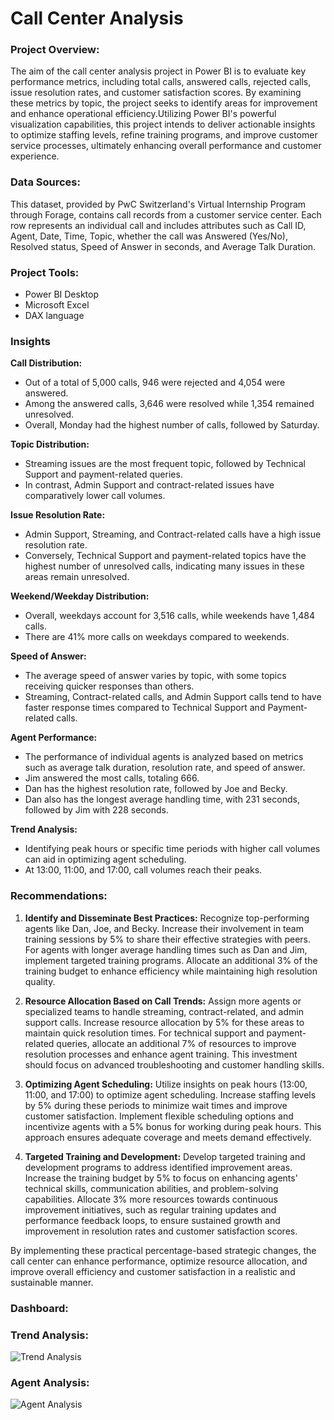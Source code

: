 # Call Center Analysis

### Project Overview:
The aim of the call center analysis project in Power BI is to evaluate key performance metrics, including total calls, answered calls, rejected calls, issue resolution rates, and customer satisfaction scores. By examining these metrics by topic, the project seeks to identify areas for improvement and enhance operational efficiency.Utilizing Power BI's powerful visualization capabilities, this project intends to deliver actionable insights to optimize staffing levels, refine training programs, and improve customer service processes, ultimately enhancing overall performance and customer experience.

### Data Sources:
This dataset, provided by PwC Switzerland's Virtual Internship Program through Forage, contains call records from a customer service center. Each row represents an individual call and includes attributes such as Call ID, Agent, Date, Time, Topic, whether the call was Answered (Yes/No), Resolved status, Speed of Answer in seconds, and Average Talk Duration.

### Project Tools:
- Power BI Desktop
- Microsoft Excel
- DAX language


### Insights
**Call Distribution:**
- Out of a total of 5,000 calls, 946 were rejected and 4,054 were answered.
- Among the answered calls, 3,646 were resolved while 1,354 remained unresolved.
- Overall, Monday had the highest number of calls, followed by Saturday.

**Topic Distribution:**
- Streaming issues are the most frequent topic, followed by Technical Support and payment-related queries.
- In contrast, Admin Support and contract-related issues have comparatively lower call volumes.

**Issue Resolution Rate:**
- Admin Support, Streaming, and Contract-related calls have a high issue resolution rate.
- Conversely, Technical Support and payment-related topics have the highest number of unresolved calls, indicating many issues in these areas remain unresolved.

**Weekend/Weekday Distribution:**
- Overall, weekdays account for 3,516 calls, while weekends have 1,484 calls.
- There are 41% more calls on weekdays compared to weekends.

**Speed of Answer:**
- The average speed of answer varies by topic, with some topics receiving quicker responses than others.
- Streaming, Contract-related calls, and Admin Support calls tend to have faster response times compared to Technical Support and Payment-related calls.

**Agent Performance:**
- The performance of individual agents is analyzed based on metrics such as average talk duration, resolution rate, and speed of answer.
- Jim answered the most calls, totaling 666.
- Dan has the highest resolution rate, followed by Joe and Becky.
- Dan also has the longest average handling time, with 231 seconds, followed by Jim with 228 seconds. 

**Trend Analysis:**
- Identifying peak hours or specific time periods with higher call volumes can aid in optimizing agent scheduling.
- At 13:00, 11:00, and 17:00, call volumes reach their peaks.

### Recommendations:

1. **Identify and Disseminate Best Practices:** Recognize top-performing agents like Dan, Joe, and Becky. Increase their involvement in team training sessions by 5% to share their effective strategies with peers.
For agents with longer average handling times such as Dan and Jim, implement targeted training programs. Allocate an additional 3% of the training budget to enhance efficiency while maintaining high resolution quality.

2. **Resource Allocation Based on Call Trends:** Assign more agents or specialized teams to handle streaming, contract-related, and admin support calls. Increase resource allocation by 5% for these areas to maintain quick resolution times. For technical support and payment-related queries, allocate an additional 7% of resources to improve resolution processes and enhance agent training. This investment should focus on advanced troubleshooting and customer handling skills.

3. **Optimizing Agent Scheduling:** Utilize insights on peak hours (13:00, 11:00, and 17:00) to optimize agent scheduling. Increase staffing levels by 5% during these periods to minimize wait times and improve customer satisfaction. Implement flexible scheduling options and incentivize agents with a 5% bonus for working during peak hours. This approach ensures adequate coverage and meets demand effectively.

4. **Targeted Training and Development:** Develop targeted training and development programs to address identified improvement areas. Increase the training budget by 5% to focus on enhancing agents' technical skills, communication abilities, and problem-solving capabilities. Allocate 3% more resources towards continuous improvement initiatives, such as regular training updates and performance feedback loops, to ensure sustained growth and improvement in resolution rates and customer satisfaction scores.
   
By implementing these practical percentage-based strategic changes, the call center can enhance performance, optimize resource allocation, and improve overall efficiency and customer satisfaction in a realistic and sustainable manner.

### Dashboard:
### Trend Analysis:
![Trend Analysis](https://github.com/ChellalakshmiV/Call_Center_Analysis/assets/162456368/69ad92c5-7bf6-48eb-94db-52011419f158)

### Agent Analysis:
![Agent Analysis](https://github.com/ChellalakshmiV/Call_Center_Analysis/assets/162456368/ea7dd7ca-ff52-44b1-a57c-21df4cd0b630)









